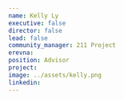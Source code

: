 ```yaml
---
name: Kelly Ly
executive: false
director: false
lead: false
community_manager: 211 Project
erevna:  
position: Advisor
project:  
image: ../assets/kelly.png
linkedin:
---
```

